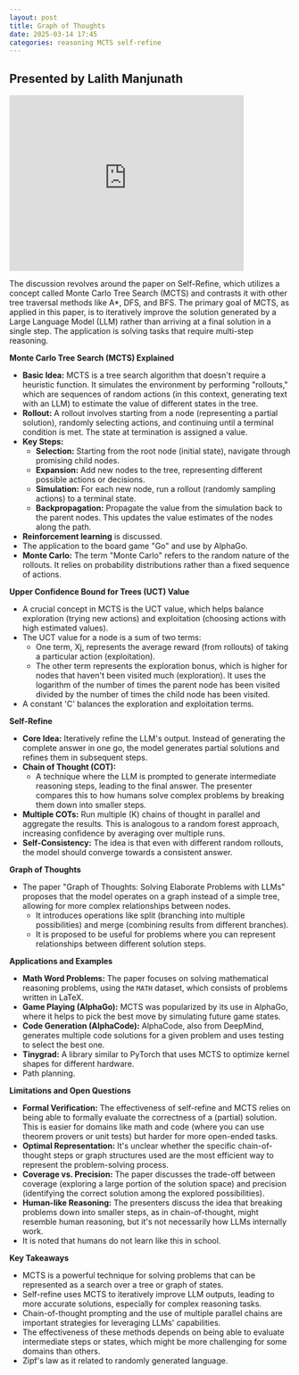```yaml
---
layout: post
title: Graph of Thoughts
date: 2025-03-14 17:45
categories: reasoning MCTS self-refine
---
```



## Presented by Lalith Manjunath

<iframe width="420" height="315" src="https://cloud.scadsai.uni-leipzig.de/index.php/s/95nWss96xMDyYXk/download/ml-reading-group-reasoning-part-1-CoT-overview-11-04-25.mp4" frameborder="0" allowfullscreen></iframe>

The discussion revolves around the paper on Self-Refine, which utilizes a concept called Monte Carlo Tree Search (MCTS) and contrasts it with other tree traversal methods like A*, DFS, and BFS. The primary goal of MCTS, as applied in this paper, is to iteratively improve the solution generated by a Large Language Model (LLM) rather than arriving at a final solution in a single step. The application is solving tasks that require multi-step reasoning.

**Monte Carlo Tree Search (MCTS) Explained**

*   **Basic Idea:** MCTS is a tree search algorithm that doesn't require a heuristic function. It simulates the environment by performing "rollouts," which are sequences of random actions (in this context, generating text with an LLM) to estimate the value of different states in the tree.
*   **Rollout:** A rollout involves starting from a node (representing a partial solution), randomly selecting actions, and continuing until a terminal condition is met. The state at termination is assigned a value.
*   **Key Steps:**
    *   **Selection:** Starting from the root node (initial state), navigate through promising child nodes.
    *   **Expansion:** Add new nodes to the tree, representing different possible actions or decisions.
    *   **Simulation:** For each new node, run a rollout (randomly sampling actions) to a terminal state.
    *   **Backpropagation:** Propagate the value from the simulation back to the parent nodes. This updates the value estimates of the nodes along the path.
*   **Reinforcement learning** is discussed.
* The application to the board game "Go" and use by AlphaGo.
*   **Monte Carlo:** The term "Monte Carlo" refers to the random nature of the rollouts. It relies on probability distributions rather than a fixed sequence of actions.

**Upper Confidence Bound for Trees (UCT) Value**

*   A crucial concept in MCTS is the UCT value, which helps balance exploration (trying new actions) and exploitation (choosing actions with high estimated values).
*   The UCT value for a node is a sum of two terms:
    *   One term, Xj, represents the average reward (from rollouts) of taking a particular action (exploitation).
    *   The other term represents the exploration bonus, which is higher for nodes that haven't been visited much (exploration). It uses the logarithm of the number of times the parent node has been visited divided by the number of times the child node has been visited.
*   A constant 'C' balances the exploration and exploitation terms.

**Self-Refine**

*   **Core Idea:** Iteratively refine the LLM's output. Instead of generating the complete answer in one go, the model generates partial solutions and refines them in subsequent steps.
*   **Chain of Thought (COT):**
    *   A technique where the LLM is prompted to generate intermediate reasoning steps, leading to the final answer. The presenter compares this to how humans solve complex problems by breaking them down into smaller steps.
*   **Multiple COTs:** Run multiple (K) chains of thought in parallel and aggregate the results. This is analogous to a random forest approach, increasing confidence by averaging over multiple runs.
*   **Self-Consistency:** The idea is that even with different random rollouts, the model should converge towards a consistent answer.

**Graph of Thoughts**

*   The paper "Graph of Thoughts: Solving Elaborate Problems with LLMs" proposes that the model operates on a graph instead of a simple tree, allowing for more complex relationships between nodes.
    * It introduces operations like split (branching into multiple possibilities) and merge (combining results from different branches).
    * It is proposed to be useful for problems where you can represent relationships between different solution steps.

**Applications and Examples**

*   **Math Word Problems:** The paper focuses on solving mathematical reasoning problems, using the `MATH` dataset, which consists of problems written in LaTeX.
*   **Game Playing (AlphaGo):** MCTS was popularized by its use in AlphaGo, where it helps to pick the best move by simulating future game states.
*   **Code Generation (AlphaCode):** AlphaCode, also from DeepMind, generates multiple code solutions for a given problem and uses testing to select the best one.
*   **Tinygrad:** A library similar to PyTorch that uses MCTS to optimize kernel shapes for different hardware.
* Path planning.

**Limitations and Open Questions**

*   **Formal Verification:** The effectiveness of self-refine and MCTS relies on being able to formally evaluate the correctness of a (partial) solution. This is easier for domains like math and code (where you can use theorem provers or unit tests) but harder for more open-ended tasks.
*   **Optimal Representation:** It's unclear whether the specific chain-of-thought steps or graph structures used are the most efficient way to represent the problem-solving process.
*   **Coverage vs. Precision:** The paper discusses the trade-off between coverage (exploring a large portion of the solution space) and precision (identifying the correct solution among the explored possibilities).
*   **Human-like Reasoning:** The presenters discuss the idea that breaking problems down into smaller steps, as in chain-of-thought, might resemble human reasoning, but it's not necessarily how LLMs internally work.
* It is noted that humans do not learn like this in school.

**Key Takeaways**

*   MCTS is a powerful technique for solving problems that can be represented as a search over a tree or graph of states.
*   Self-refine uses MCTS to iteratively improve LLM outputs, leading to more accurate solutions, especially for complex reasoning tasks.
*   Chain-of-thought prompting and the use of multiple parallel chains are important strategies for leveraging LLMs' capabilities.
*   The effectiveness of these methods depends on being able to evaluate intermediate steps or states, which might be more challenging for some domains than others.
* Zipf's law as it related to randomly generated language.
